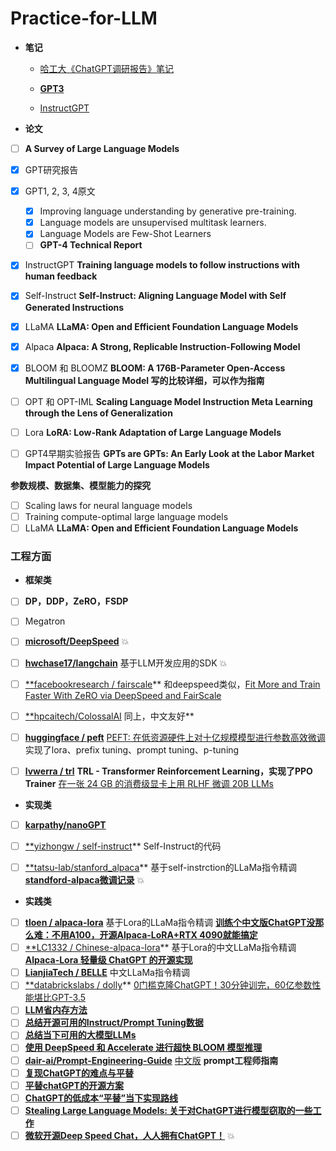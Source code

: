 # Practice-for-LLM

- **笔记**

  - [哈工大《ChatGPT调研报告》笔记](大模型梳理/哈工大《ChatGPT调研报告》笔记.md)

  - [**GPT3**](大模型梳理/GPT3.md)

  - [InstructGPT](大模型梳理/InstructGPT.md)


- **论文**
- [ ]  **A Survey of Large Language Models**
- [x]  GPT研究报告
- [x]  GPT1, 2, 3, 4原文
    - [x]  Improving language understanding by generative pre-training.
    - [x]  Language models are unsupervised multitask learners.
    - [x]  Language Models are Few-Shot Learners
    - [ ]  ****GPT-4 Technical Report****
- [x]  InstructGPT ****Training language models to follow instructions with human feedback****
- [x]  Self-Instruct ****Self-Instruct: Aligning Language Model with Self Generated Instructions****
- [x]  LLaMA ****LLaMA: Open and Efficient Foundation Language Models****
- [x]  Alpaca ****Alpaca: A Strong, Replicable Instruction-Following Model****
- [x]  BLOOM 和 BLOOMZ ****BLOOM: A 176B-Parameter Open-Access Multilingual Language Model 写的比较详细，可以作为指南****
- [ ]  OPT 和 OPT-IML  **Scaling Language Model Instruction Meta Learning through the Lens of Generalization**
- [ ]  Lora **LoRA: Low-Rank Adaptation of Large Language Models**
- [ ]  GPT4早期实验报告 ****GPTs are GPTs: An Early Look at the Labor Market Impact Potential of Large Language Models****


**参数规模、数据集、模型能力的探究**

- [ ]  Scaling laws for neural language models
- [ ]  Training compute-optimal large language models
- [ ]  LLaMA ****LLaMA: Open and Efficient Foundation Language Models****

### 工程方面


- **框架类**
- [ ]  **DP，DDP，ZeRO，FSDP**
- [ ]  Megatron
- [ ]  [**microsoft/DeepSpeed**](https://github.com/microsoft/DeepSpeed) 💥
- [ ]  [**hwchase17/langchain**](https://github.com/hwchase17/langchain) 基于LLM开发应用的SDK 💥
- [ ]  [**facebookresearch / fairscale](https://github.com/facebookresearch/fairscale)** 和deepspeed类似，[Fit More and Train Faster With ZeRO via DeepSpeed and FairScale](https://huggingface.co/blog/zero-deepspeed-fairscale)
- [ ]  [**hpcaitech/ColossalAI](https://github.com/hpcaitech/ColossalAI) 同上，中文友好**
- [ ]  [**huggingface / peft**](https://github.com/huggingface/peft) [PEFT: 在低资源硬件上对十亿规模模型进行参数高效微调](https://zhuanlan.zhihu.com/p/610503561) 实现了lora、prefix tuning、prompt tuning、p-tuning
- [ ]  [**lvwerra / trl**](https://github.com/lvwerra/trl)  **TRL - Transformer Reinforcement Learning，实现了PPO Trainer** [在一张 24 GB 的消费级显卡上用 RLHF 微调 20B LLMs](https://zhuanlan.zhihu.com/p/616346543)


- **实现类**
- [ ]  [**karpathy/nanoGPT**](https://github.com/karpathy/nanoGPT)
- [ ]  [**yizhongw / self-instruct](https://github.com/yizhongw/self-instruct)** Self-Instruct的代码
- [ ]  [**tatsu-lab/stanford_alpaca](https://github.com/tatsu-lab/stanford_alpaca)** 基于self-instrction的LLaMa指令精调 ****[standford-alpaca微调记录](https://zhuanlan.zhihu.com/p/616119919)**** 💥


- **实践类**
- [ ]  [**tloen / alpaca-lora**](https://github.com/tloen/alpaca-lora) 基于Lora的LLaMa指令精调 ****[训练个中文版ChatGPT没那么难：不用A100，开源Alpaca-LoRA+RTX 4090就能搞定](https://zhuanlan.zhihu.com/p/617221484)****
- [ ]  [**LC1332 / Chinese-alpaca-lora](https://github.com/LC1332/Chinese-alpaca-lora)** 基于Lora的中文LLaMa指令精调 ****[Alpaca-Lora 轻量级 ChatGPT 的开源实现](https://zhuanlan.zhihu.com/p/615646636)****
- [ ]  [**LianjiaTech / BELLE**](https://github.com/LianjiaTech/BELLE) 中文LLaMa指令精调
- [ ]  [**databrickslabs / dolly](https://github.com/databrickslabs/dolly)** [0门槛克隆ChatGPT！30分钟训完，60亿参数性能堪比GPT-3.5](https://zhuanlan.zhihu.com/p/617345561)
- [ ]  [**LLM省内存方法**](https://zhuanlan.zhihu.com/p/616858352)
- [ ]  ****[总结开源可用的Instruct/Prompt Tuning数据](https://zhuanlan.zhihu.com/p/615277009)****
- [ ]  ****[总结当下可用的大模型LLMs](https://zhuanlan.zhihu.com/p/611403556)****
- [ ]  ****[使用 DeepSpeed 和 Accelerate 进行超快 BLOOM 模型推理](https://zhuanlan.zhihu.com/p/602142554?utm_medium=social&utm_oi=46337705902080&utm_psn=1622986060279119872&utm_source=wechat_session)****
- [ ]  [**dair-ai/Prompt-Engineering-Guide**](https://github.com/dair-ai/Prompt-Engineering-Guide) [中文版](https://github.com/wangxuqi/Prompt-Engineering-Guide-Chinese) **prompt工程师指南**
- [ ]  ****[复现ChatGPT的难点与平替](https://zhuanlan.zhihu.com/p/607847588)****
- [ ]  ****[平替chatGPT的开源方案](https://zhuanlan.zhihu.com/p/618926239?utm_medium=social&utm_oi=46337705902080&utm_psn=1625959298282090496&utm_source=wechat_session)****
- [ ]  **[ChatGPT的低成本“平替”当下实现路线](https://mp.weixin.qq.com/s/5SNJLLs9Hw0uvjkcLQflvA)**
- [ ]  ****[Stealing Large Language Models: 关于对ChatGPT进行模型窃取的一些工作](https://zhuanlan.zhihu.com/p/621179159?utm_medium=social&utm_oi=46337705902080&utm_psn=1629976091313029120&utm_source=wechat_session)****
- [ ]  **[微软开源Deep Speed Chat，人人拥有ChatGPT！](https://mp.weixin.qq.com/s/6y5e9MvSXXLCj-q7FI08Kw)** 💥